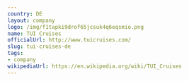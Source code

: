 ```yaml
---
country: DE
layout: company
logo: /img/f1tapki9drof65jcsuk4q6eqsmio.png
name: TUI Cruises
officialUrl: http://www.tuicruises.com/
slug: tui-cruises-de
tags:
- company
wikipediaUrl: https://en.wikipedia.org/wiki/TUI_Cruises
---
```

